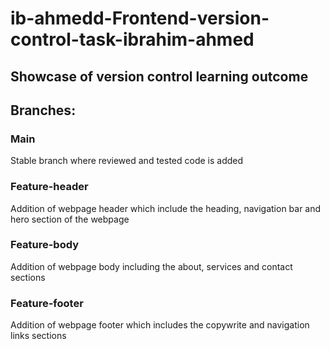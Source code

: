 # ib-ahmedd-Frontend-version-control-task-ibrahim-ahmed

## Showcase of version control learning outcome

## Branches:
### Main
Stable branch where reviewed and tested code is added

### Feature-header
Addition of webpage header which include the heading, navigation bar and hero section of the webpage

### Feature-body
Addition of webpage body including the about, services and contact sections

### Feature-footer
Addition of webpage footer which includes the copywrite and navigation links sections

